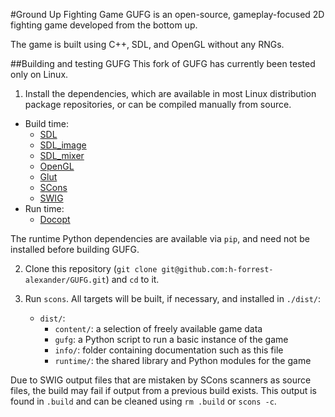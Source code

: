 #Ground Up Fighting Game 
GUFG is an open-source, gameplay-focused 2D fighting game developed from the bottom up.

The game is built using C++, SDL, and OpenGL without any RNGs.

##Building and testing GUFG
This fork of GUFG has currently been tested only on Linux.

1. Install the dependencies, which are available in most Linux distribution
    package repositories, or can be compiled manually from source.
  * Build time:
      * [SDL](http://www.libsdl.org/download-1.2.php)
      * [SDL\_image](http://www.libsdl.org/projects/SDL_image/)
      * [SDL\_mixer](http://www.libsdl.org/projects/SDL_mixer/)
      * [OpenGL](http://www.opengl.org/wiki/Getting_Started#Linux)
      * [Glut](http://freeglut.sourceforge.net/)
      * [SCons](http://www.scons.org/)
      * [SWIG](http://www.swig.org/)
  * Run time:
      * [Docopt](https://github.com/docopt/docopt)

  The runtime Python dependencies are available via `pip`, 
    and need not be installed before building GUFG.

2. Clone this repository
  (`git clone git@github.com:h-forrest-alexander/GUFG.git`) 
    and `cd` to it.

3. Run `scons`.
   All targets will be built, if necessary, and installed in `./dist/`:
    * `dist/`:
        * `content/`:  a selection of freely available game data
        * `gufg`:  a Python script to run a basic instance of the game
        * `info/`: folder containing documentation such as this file
        * `runtime/`: the shared library and Python modules for the game

  Due to SWIG output files that are mistaken by SCons scanners as source files,
   the build may fail if output from a previous build exists.
  This output is found in `.build` and can be cleaned using
    `rm .build` or `scons -c`.
